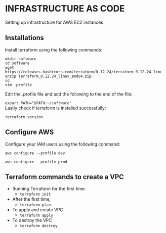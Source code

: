 
# INFRASTRUCTURE AS CODE

Setting up infrastructure for AWS EC2 instances

## Installations

Install terraform using the following commands:
```
mkdir software
cd software
wget https://releases.hashicorp.com/terraform/0.12.24/terraform_0.12.24_linux_amd64.zip
unzip terraform_0.12.24_linux_amd64.zip
cd 
vim .profile
```

Edit the .profile file and add the following to the end of the file: 

``` export PATH="$PATH:~/software" ``` 
<br />
Lastly check if terraform is installed successfully:
``` 
terraform version 
```

## Configure AWS
Configure your IAM users using the following command: 

``` 
aws configure --profile dev 
```
```	
aws configure --profile prod 
```

## Terraform commands to create a VPC

- Running Terraform for the first time:
	- ``` terraform init  ``` 
- After the first time,
	- ``` terraform plan ```
- To apply and create VPC
	- ``` terraform apply ```
- To destroy the VPC
	- ``` terraform destroy ``` 